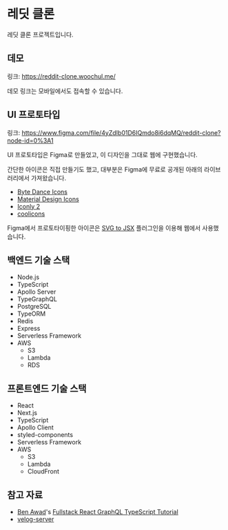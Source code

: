 # 레딧 클론

레딧 클론 프로젝트입니다.

## 데모

링크: https://reddit-clone.woochul.me/

데모 링크는 모바일에서도 접속할 수 있습니다.

## UI 프로토타입

링크: https://www.figma.com/file/4yZdIb01D6IQmdo8i6dqMQ/reddit-clone?node-id=0%3A1

UI 프로토타입은 Figma로 만들었고, 이 디자인을 그대로 웹에 구현했습니다.

간단한 아이콘은 직접 만들기도 했고, 대부분은 Figma에 무료로 공개된 아래의 라이브러리에서 가져왔습니다.

- [Byte Dance Icons](<https://www.figma.com/community/file/898096768838677942/Byte-Dance-Icons-Open-Source(Outlined-Version)>)
- [Material Design Icons](https://www.figma.com/community/file/878585965681562011/Material-Design-Icons)
- [Iconly 2](https://www.figma.com/community/file/876509330914541878/Iconly-2.3---600%2B-Essential-icons-%2F-New-version)
- [coolicons](https://www.figma.com/community/file/800815864899415771/coolicons-%7C-Free-Iconset)

Figma에서 프로토타이핑한 아이콘은 [SVG to JSX](https://www.figma.com/community/plugin/749818562498396194/SVG-to-JSX) 플러그인을 이용해 웹에서 사용했습니다.

## 백엔드 기술 스택

- Node.js
- TypeScript
- Apollo Server
- TypeGraphQL
- PostgreSQL
- TypeORM
- Redis
- Express
- Serverless Framework
- AWS
  - S3
  - Lambda
  - RDS

## 프론트엔드 기술 스택

- React
- Next.js
- TypeScript
- Apollo Client
- styled-components
- Serverless Framework
- AWS
  - S3
  - Lambda
  - CloudFront

## 참고 자료

- [Ben Awad](https://github.com/benawad)'s [Fullstack React GraphQL TypeScript Tutorial](https://youtu.be/I6ypD7qv3Z8)
- [velog-server](https://github.com/velopert/velog-server)
